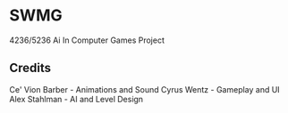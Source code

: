 # SWMG
4236/5236 Ai In Computer Games Project

## Credits

Ce' Vion Barber - Animations and Sound
Cyrus Wentz - Gameplay and UI
Alex Stahlman - AI and Level Design
